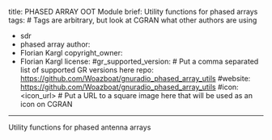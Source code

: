 title: PHASED ARRAY OOT Module
brief: Utility functions for phased arrays
tags: # Tags are arbitrary, but look at CGRAN what other authors are using
  - sdr
  - phased array
author:
  - Florian Kargl
copyright_owner:
  - Florian Kargl
license:
#gr_supported_version: # Put a comma separated list of supported GR versions here
repo: https://github.com/Woazboat/gnuradio_phased_array_utils
#website: https://github.com/Woazboat/gnuradio_phased_array_utils
#icon: <icon_url> # Put a URL to a square image here that will be used as an icon on CGRAN
---
Utility functions for phased antenna arrays
